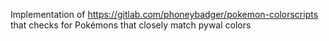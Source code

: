 Implementation of https://gitlab.com/phoneybadger/pokemon-colorscripts that checks for Pokémons that closely match pywal colors
